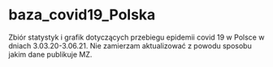 # baza_covid19_Polska
Zbiór statystyk i grafik dotyczących przebiegu epidemii covid 19 w Polsce w dniach 3.03.20-3.06.21. 
Nie zamierzam aktualizować z powodu sposobu jakim dane publikuje MZ. 
